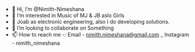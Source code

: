 - 👋 Hi, I’m @Nimith-Nimeshana
- 👀 I’m interested in Music of MJ & JB aslo Girls
- 🌱 Joab as electronic engineering, also I do developing solutions.
- 💞️ I’m looking to collaborate on Something
- 📫 How to reach me -: Email - nimith.nimeshana@gmail.com _ Instagram - nimith_nimeshana

<!---
Nimith-Nimeshana is a ✨ special ✨ repository because its `README.md` (this file) appears on your GitHub profile.
You can click the Preview link to take a look at your changes.
--->

